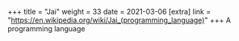 +++
title = "Jai"
weight = 33
date = 2021-03-06
[extra]
link = "https://en.wikipedia.org/wiki/Jai_(programming_language)"
+++
A programming language

